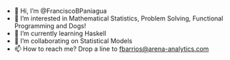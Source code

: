 - 👋 Hi, I’m @FranciscoBPaniagua
- 👀 I’m interested in Mathematical Statistics, Problem Solving, Functional Programming and Dogs!
- 🌱 I’m currently learning Haskell
- 💞️ I’m collaborating on Statistical Models
- 📫 How to reach me? Drop a line to fbarrios@arena-analytics.com
